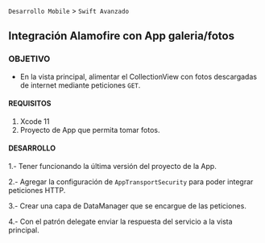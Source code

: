 `Desarrollo Mobile` > `Swift Avanzado`

## Integración Alamofire con App galeria/fotos

### OBJETIVO

- En la vista principal, alimentar el CollectionView con fotos descargadas de internet mediante peticiones `GET`.

#### REQUISITOS

1. Xcode 11
2. Proyecto de App que permita tomar fotos.

#### DESARROLLO

1.- Tener funcionando la última versión del proyecto de la App.

2.- Agregar la configuración de `AppTransportSecurity` para poder integrar peticiones HTTP.

3.- Crear una capa de DataManager que se encargue de las peticiones.

4.- Con el patrón delegate enviar la respuesta del servicio a la vista principal.

